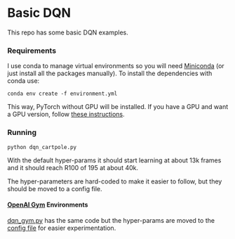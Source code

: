 # Basic DQN

This repo has some basic DQN examples.

### Requirements
I use conda to manage virtual environments so you will need [Miniconda](https://docs.conda.io/projects/conda/en/latest/user-guide/install/index.html) (or just install all the packages manually).
To install the dependencies with conda use:

    conda env create -f environment.yml

This way, PyTorch without GPU will be installed. If you have a GPU and want a GPU version, follow [these instructions](https://pytorch.org/get-started/locally/).

### Running

    python dqn_cartpole.py

With the default hyper-params it should start learning at about 13k frames and it should reach R100 of 195 at about 40k.

The hyper-parameters are hard-coded to make it easier to follow, but they should be moved to a config file.

#### [OpenAI Gym](https://www.gymlibrary.dev/) Environments

[dqn_gym.py](dqn_gym.py) has the same code but the hyper-params are moved to the [config file](config/dqn.yaml) for easier experimentation.
